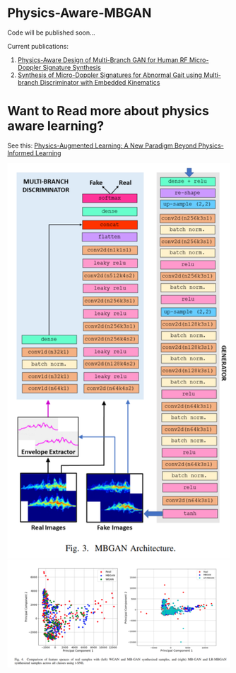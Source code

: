 
# Physics-Aware-MBGAN
Code will be published soon...

Current publications:
1. [Physics-Aware Design of Multi-Branch GAN for Human RF Micro-Doppler Signature Synthesis](https://ieeexplore.ieee.org/stamp/stamp.jsp?tp=&arnumber=9455194)
2. [Synthesis of Micro-Doppler Signatures for Abnormal Gait using Multi-branch Discriminator with Embedded Kinematics](https://ci4r.ua.edu/uploads/1/1/0/2/110261619/gait_abnormality_gan_confpaper_final.pdf)

# Want to Read more about physics aware learning? 
See this: [Physics-Augmented Learning: A New Paradigm Beyond Physics-Informed Learning](https://arxiv.org/pdf/2109.13901.pdf)


![alt text](https://github.com/Mrahman17/Physics-Aware-MBGAN/blob/main/MBGAN.PNG)
![alt text](https://github.com/Mrahman17/Physics-Aware-MBGAN/blob/main/feature-space-gan.PNG)
